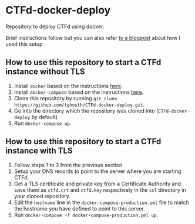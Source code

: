 # CTFd-docker-deploy
Repository to deploy CTFd using docker.

Brief instructions follow but you can also refer [to a blogpost](https://joshcgrossman.com/2018/03/15/setting-up-an-owasp-juice-shop-ctf/) about how I used this setup .

## How to use this repository to start a CTFd instance without TLS

1. Install `docker` based on the instructions [here](https://docs.docker.com/install/).
2. Install `docker-compose` based on the instructions [here](https://docs.docker.com/compose/install/#install-compose).
3. Clone this repository by running `git clone https://github.com/tghosth/CTFd-docker-deploy.git`.
4. Go into the directory which the repository was cloned into (`CTFd-docker-deploy` by default)
5. Run `docker-compose up`.

## How to use this repository to start a CTFd instance with TLS

1. Follow steps 1 to 3 from the previous section.
2. Setup your DNS records to point to the server where you are starting CTFd.
3. Get a TLS certificate and private key from a Certificate Authority and save them as `ctfd.crt` and `ctfd.key` respectively in the `ssl` directory in your cloned repository.
4. Edit the `hostname` line in the `docker-compose-production.yml` file to match the hostname you have defined to point to this server.
5. Run `docker-compose -f docker-compose-production.yml up`.
